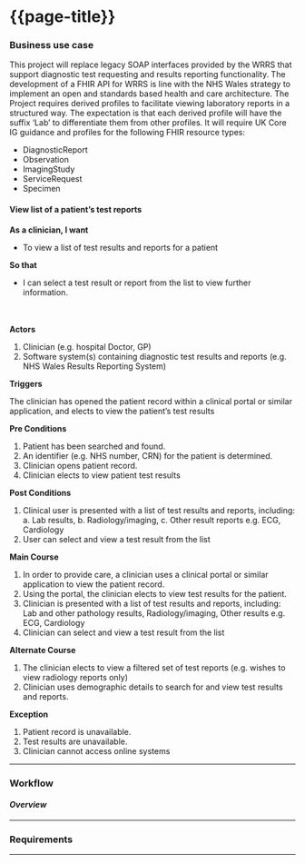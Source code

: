 # {{page-title}}



### Business use case

This project will replace legacy SOAP interfaces provided by the WRRS that support diagnostic test requesting and results reporting functionality.
The development of a FHIR API for WRRS is line with the NHS Wales strategy to implement an open and standards based health and care architecture.
The Project requires derived profiles to facilitate viewing laboratory reports in a structured way. The expectation is that each derived profile will have the suffix ‘Lab’ to differentiate them from other profiles. 
It will require UK Core IG guidance and profiles for the following FHIR resource types:
- DiagnosticReport
- Observation
- ImagingStudy
- ServiceRequest
- Specimen

#### View list of a patient’s test reports

**As a clinician, I want**
- To view a list of test results and reports for a patient<br>

**So that**
- I can select a test result or report from the list to view further information.

<br><br>
**Actors**
1. Clinician (e.g. hospital Doctor, GP)
2. Software system(s) containing diagnostic test results and reports (e.g. NHS Wales Results Reporting System)

**Triggers**

The clinician has opened the patient record within a clinical portal or similar application, and elects to view the patient’s test results

**Pre Conditions**
1. Patient has been searched and found.
2. An identifier (e.g. NHS number, CRN) for the patient is determined.
3. Clinician opens patient record.
4. Clinician elects to view patient test results

**Post Conditions**
1. Clinical user is presented with a list of test results and reports, including:
    a. Lab results,
    b. Radiology/imaging,
    c. Other result reports e.g. ECG, Cardiology
2. User can select and view a test result from the list

**Main Course**
1. In order to provide care, a clinician uses a clinical portal or similar application to view the patient record.
2. Using the portal, the clinician elects to view test results for the patient.
3. Clinician is presented with a list of test results and reports, including: Lab and other pathology results, Radiology/imaging, Other results e.g. ECG, Cardiology
4. Clinician can select and view a test result from the list

**Alternate Course**

1. The clinician elects to view a filtered set of test reports (e.g. wishes to view radiology reports only)
2. Clinician uses demographic details to search for and view test results and reports.

**Exception**

1. Patient record is unavailable.
2. Test results are unavailable.
3. Clinician cannot access online systems

--- 

### Workflow

#### *Overview*
 

---

### Requirements


---




